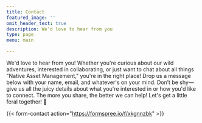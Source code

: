 ```yaml
---
title: Contact
featured_image: ''
omit_header_text: true
description: We'd love to hear from you
type: page
menu: main

---
```



We'd love to hear from you! Whether you're curious about our wild adventures, interested in collaborating, or just want to chat about all things "Native Asset Management," you're in the right place! Drop us a message below with your name, email, and whatever's on your mind. Don’t be shy—give us all the juicy details about what you're interested in or how you'd like to connect. The more you share, the better we can help! Let's get a little feral together! 🌿

{{< form-contact action="https://formspree.io/f/xkgnnzbk"  >}}

